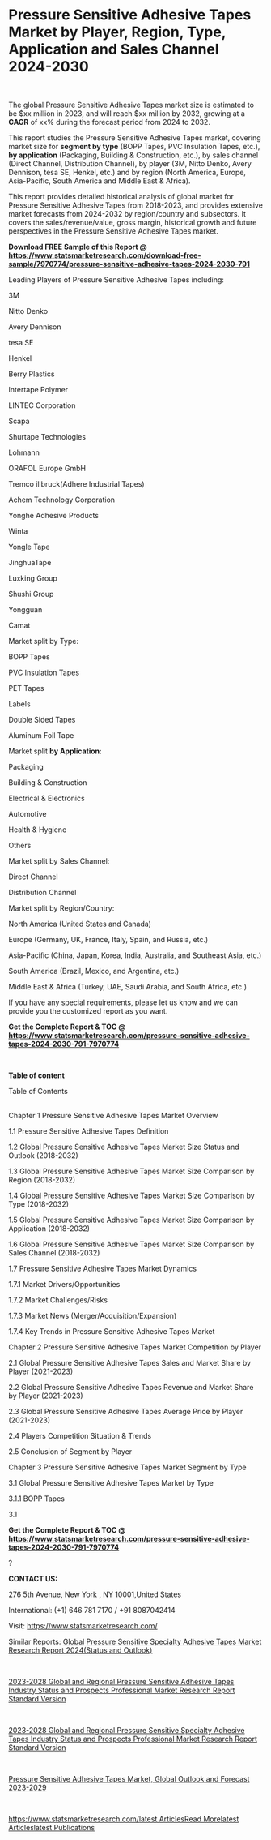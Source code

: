 <h1>Pressure Sensitive Adhesive Tapes Market by Player, Region, Type, Application and Sales Channel 2024-2030</h1><br/><p>The global Pressure Sensitive Adhesive Tapes market size is estimated to be $xx million in 2023, and will reach $xx million by 2032, growing at a <strong>CAGR</strong> of xx% during the forecast period from 2024 to 2032.</p>
 
 
 
 <p>This report studies the Pressure Sensitive Adhesive Tapes market, covering market size for <strong>segment by type</strong> (BOPP Tapes, PVC Insulation Tapes, etc.), <strong>by application</strong> (Packaging, Building & Construction, etc.), by sales channel (Direct Channel, Distribution Channel), by player (3M, Nitto Denko, Avery Dennison, tesa SE, Henkel, etc.) and by region (North America, Europe, Asia-Pacific, South America and Middle East & Africa).</p>
 
 
 
 <p>This report provides detailed historical analysis of global market for Pressure Sensitive Adhesive Tapes from 2018-2023, and provides extensive market forecasts from 2024-2032 by region/country and subsectors. It covers the sales/revenue/value, gross margin, historical growth and future perspectives in the Pressure Sensitive Adhesive Tapes market.</p>
 
 
 
 <p><strong>Download FREE Sample of this Report @ <a href="https://www.statsmarketresearch.com/download-free-sample/7970774/pressure-sensitive-adhesive-tapes-2024-2030-791">https://www.statsmarketresearch.com/download-free-sample/7970774/pressure-sensitive-adhesive-tapes-2024-2030-791</a></strong></p>
 
 
 
 <p>Leading Players of Pressure Sensitive Adhesive Tapes including:</p>
 
 
 
 <p>3M</p>
 
 
 
 <p>Nitto Denko</p>
 
 
 
 <p>Avery Dennison</p>
 
 
 
 <p>tesa SE</p>
 
 
 
 <p>Henkel</p>
 
 
 
 <p>Berry Plastics</p>
 
 
 
 <p>Intertape Polymer</p>
 
 
 
 <p>LINTEC Corporation</p>
 
 
 
 <p>Scapa</p>
 
 
 
 <p>Shurtape Technologies</p>
 
 
 
 <p>Lohmann</p>
 
 
 
 <p>ORAFOL Europe GmbH</p>
 
 
 
 <p>Tremco illbruck(Adhere Industrial Tapes)</p>
 
 
 
 <p>Achem Technology Corporation</p>
 
 
 
 <p>Yonghe Adhesive Products</p>
 
 
 
 <p>Winta</p>
 
 
 
 <p>Yongle Tape</p>
 
 
 
 <p>JinghuaTape</p>
 
 
 
 <p>Luxking Group</p>
 
 
 
 <p>Shushi Group</p>
 
 
 
 <p>Yongguan</p>
 
 
 
 <p>Camat</p>
 
 
 
 <p>Market split by Type:</p>
 
 
 
 <p>BOPP Tapes</p>
 
 
 
 <p>PVC Insulation Tapes</p>
 
 
 
 <p>PET Tapes</p>
 
 
 
 <p>Labels</p>
 
 
 
 <p>Double Sided Tapes</p>
 
 
 
 <p>Aluminum Foil Tape</p>
 
 
 
 <p>Market split <strong>by Application</strong>:</p>
 
 
 
 <p>Packaging</p>
 
 
 
 <p>Building & Construction</p>
 
 
 
 <p>Electrical & Electronics</p>
 
 
 
 <p>Automotive</p>
 
 
 
 <p>Health & Hygiene</p>
 
 
 
 <p>Others</p>
 
 
 
 <p>Market split by Sales Channel:</p>
 
 
 
 <p>Direct Channel</p>
 
 
 
 <p>Distribution Channel</p>
 
 
 
 <p>Market split by Region/Country:</p>
 
 
 
 <p>North America (United States and Canada)</p>
 
 
 
 <p>Europe (Germany, UK, France, Italy, Spain, and Russia, etc.)</p>
 
 
 
 <p>Asia-Pacific (China, Japan, Korea, India, Australia, and Southeast Asia, etc.)</p>
 
 
 
 <p>South America (Brazil, Mexico, and Argentina, etc.)</p>
 
 
 
 <p>Middle East & Africa (Turkey, UAE, Saudi Arabia, and South Africa, etc.)</p>
 
 
 
 <p>If you have any special requirements, please let us know and we can provide you the customized report as you want.</p>
 
 
 
 <div><b>Get the Complete Report & TOC @ <a href="https://www.statsmarketresearch.com/pressure-sensitive-adhesive-tapes-2024-2030-791-7970774">https://www.statsmarketresearch.com/pressure-sensitive-adhesive-tapes-2024-2030-791-7970774</a></b></div>
 
 
 
 <p><br />
 
 <b>Table of content</b></p>
 
 
 
 <p>Table of Contents<br />
 
 <br />
 
 Chapter 1 Pressure Sensitive Adhesive Tapes Market Overview<br />
 
 1.1 Pressure Sensitive Adhesive Tapes Definition<br />
 
 1.2 Global Pressure Sensitive Adhesive Tapes Market Size Status and Outlook (2018-2032)<br />
 
 1.3 Global Pressure Sensitive Adhesive Tapes Market Size Comparison by Region (2018-2032)<br />
 
 1.4 Global Pressure Sensitive Adhesive Tapes Market Size Comparison by Type (2018-2032)<br />
 
 1.5 Global Pressure Sensitive Adhesive Tapes Market Size Comparison by Application (2018-2032)<br />
 
 1.6 Global Pressure Sensitive Adhesive Tapes Market Size Comparison by Sales Channel (2018-2032)<br />
 
 1.7 Pressure Sensitive Adhesive Tapes Market Dynamics<br />
 
 1.7.1 Market Drivers/Opportunities<br />
 
 1.7.2 Market Challenges/Risks<br />
 
 1.7.3 Market News (Merger/Acquisition/Expansion)<br />
 
 1.7.4 Key Trends in Pressure Sensitive Adhesive Tapes Market<br />
 
 Chapter 2 Pressure Sensitive Adhesive Tapes Market Competition by Player<br />
 
 2.1 Global Pressure Sensitive Adhesive Tapes Sales and Market Share by Player (2021-2023)<br />
 
 2.2 Global Pressure Sensitive Adhesive Tapes Revenue and Market Share by Player (2021-2023)<br />
 
 2.3 Global Pressure Sensitive Adhesive Tapes Average Price by Player (2021-2023)<br />
 
 2.4 Players Competition Situation & Trends<br />
 
 2.5 Conclusion of Segment by Player<br />
 
 Chapter 3 Pressure Sensitive Adhesive Tapes Market Segment by Type<br />
 
 3.1 Global Pressure Sensitive Adhesive Tapes Market by Type<br />
 
 3.1.1 BOPP Tapes<br />
 
 3.1</p>
 
 
 
 <div><b>Get the Complete Report & TOC @ <a href="https://www.statsmarketresearch.com/pressure-sensitive-adhesive-tapes-2024-2030-791-7970774">https://www.statsmarketresearch.com/pressure-sensitive-adhesive-tapes-2024-2030-791-7970774</a></b></div>
 
 
 
 <p>? </p>
 
 
 
 <p><b>CONTACT US:</b><br />
 
 276 5th Avenue, New York , NY 10001,United States<br />
 
 International: (+1) 646 781 7170 / +91 8087042414<br />
 
 Visit: <a href="https://www.statsmarketresearch.com/">https://www.statsmarketresearch.com/</a><br />
 
 Similar Reports: <a href="https://www.statsmarketresearch.com/pressure-sensitive-adhesive-tapes-2024-2030-791-7970774">Global Pressure Sensitive Specialty Adhesive Tapes Market Research Report 2024(Status and Outlook)</a><br />
 
 <br />
 
 <a href="https://www.statsmarketresearch.com/pressure-sensitive-adhesive-tapes-2024-2030-791-7970774">2023-2028 Global and Regional Pressure Sensitive Adhesive Tapes Industry Status and Prospects Professional Market Research Report Standard Version</a><br />
 
 <br />
 
 <a href="https://www.statsmarketresearch.com/pressure-sensitive-adhesive-tapes-2024-2030-791-7970774">2023-2028 Global and Regional Pressure Sensitive Specialty Adhesive Tapes Industry Status and Prospects Professional Market Research Report Standard Version</a><br />
 
 <br />
 
 <a href="https://www.statsmarketresearch.com/pressure-sensitive-adhesive-tapes-2024-2030-791-7970774">Pressure Sensitive Adhesive Tapes Market, Global Outlook and Forecast 2023-2029</a><br />
 
 <br />
 
 <a href="https://gyeongbokgung.com">https://www.statsmarketresearch.com/</a><a href="https://hallyeomaritime.com">latest Articles</a><a href="https://jingwansa.com">Read More</a><a href="https://nguoiviet.jp/">latest Articles</a><a href="https://www.intelmarketresearch.com/">latest Publications</a></p>